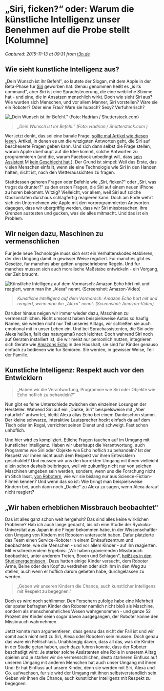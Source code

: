 # „Siri, ficken?“ oder: Warum die künstliche Intelligenz unser Benehmen auf die Probe stellt [Kolumne]

_Captured: 2015-11-13 at 09:31 from [t3n.de](http://t3n.de/news/siri-kuenstliche-intelligenz-kolumne-655772/?utm_source=feedburner+t3n+News+12.000er&utm_medium=feed&utm_campaign=Feed%3A+aktuell%2Ffeeds%2Frss+%28t3n+News%29)_

## Wie sieht kunstliche Intelligenz aus?

„Dein Wunsch ist ihr Befehl", so lautete der Slogan, mit dem Apple in der Beta-Phase fur [Siri](http://t3n.de/news/neues-iphone-top-feature-sprachsteuerung-kunstlicher-334213/) geworben hat. Genau genommen heißt es „is its command", aber Siri ist eine Sprachsteuerung, die eine weibliche Stimme hat - und eine, die in Ansatzen menschlich wirkt. Doch wie sieht Siri aus? Wie wurden sich Menschen, und vor allem Manner, Siri vorstellen? Ware sie ein Roboter? Oder eine Frau? Ware sie hubsch? Sexy? Verfuhrerisch?

![„Dein Wunsch ist ihr Befehl.“ \(Foto: Hadrian / Shutterstock.com\)](http://t3n.de/news/wp-content/uploads/2015/11/apple-siri-kuenstliche-intelligenz-595x396.jpg)

> _„Dein Wunsch ist ihr Befehl." (Foto: Hadrian / Shutterstock.com )_

Wer jetzt denkt, das sei eine banale Frage, [sollte mal Artikel wie diesen lesen](http://t3n.de/news/40-lustigsten-siri-antworten-629844/). Artikel, in denen es um die witzigsten Antworten geht, die Siri auf bescheuerte Fragen geben kann. Und sich dann selbst die Frage stellen, warum Apple uberhaupt auf die Idee kommt, solche Antworten zu programmieren (und die, warum Facebook unbedingt will, dass [sein Assistent](http://t3n.de/news/facebook-m-video-zeigt-digitalen-637884/) M [kein Geschlecht hat ](http://uk.businessinsider.com/why-facebooks-m-isnt-a-man-or-a-woman-2015-11?r=US&IR=T)). Der Grund ist simpel: Weil das Erste, das vielen Menschen einfallt, wenn sie eine Technologie wie Siri in den Handen halten, nicht ist, nach den Wetteraussichten zu fragen.

Stattdessen gehoren Fragen oder Befehle wie „Siri, ficken?" oder „Siri, was tragst du drunter?" zu den ersten Fragen, die Siri auf einem neuen iPhone zu horen bekommt. Witzig? Vielleicht, vor allem, weil Siri auf solche Obszonitaten durchaus schlagfertig reagieren kann. Doch am Ende wehrt sich ein Unternehmen wie Apple mit den vorprogrammierten Antworten dagegen, dass wir ubergriffig werden, dass wir Siri missbrauchen, ihre Grenzen austesten und gucken, was sie alles mitmacht. Und das ist ein Problem.

## Wir neigen dazu, Maschinen zu vermenschlichen

Fur jede neue Technologie muss sich erst ein Verhaltenskodex etablieren, der den Umgang damit in gewisser Weise reguliert. Fur manches gibt es Gesetze, fur manches aber gelten ungeschriebene Regeln. Und fur manches mussen sich auch moralische Maßstabe entwickeln - ein Vorgang, der Zeit braucht.

![Künstliche Intelligenz auf dem Vormarsch: Amazon Echo hört mit und reagiert, wenn man ihn „Alexa“ nennt. \(Screenshot: Amazon-Video\)](http://t3n.de/news/wp-content/uploads/2015/11/amazon-echo-kuenstliche-intelligenz-595x332.jpg)

> _Kunstliche Intelligenz auf dem Vormarsch: Amazon Echo hort mit und reagiert, wenn man ihn „Alexa" nennt. (Screenshot: Amazon-Video)_

Daruber hinaus neigen wir immer wieder dazu, Maschinen zu vermenschlichen. Nicht umsonst haben beispielsweise Autos so haufig Namen, sie werden nicht nur Teil unseres Alltags, wir schließen sie auch emotional mit in unser Leben ein. Und bei Sprachassistenten, die Siri oder Alexa heißen, fallt das naturgemaß noch leichter. Doch wahrend Siri noch auf Geraten installiert ist, die wir meist nur personlich nutzen, integrieren sich Gerate wie [Amazons Echo](http://t3n.de/news/amazon-echo-sprachassistent-alexa-lautsprecher-577232/) in den Haushalt, sie sind fur Kinder genauso einfach zu bedienen wie fur Senioren. Sie werden, in gewisser Weise, Teil der Familie.

## Kunstliche Intelligenz: Respekt auch vor den Entwicklern

> „Haben wir die Verantwortung, Programme wie Siri oder Objekte wie Echo hoflich zu behandeln?"

Nun gibt es feine Unterschiede zwischen den einzelnen Losungen der Hersteller. Wahrend Siri auf ein „Danke, Siri" beispielsweise mit „Aber naturlich" antwortet, bleibt Alexa alias Echo bei einem Dankeschon stumm. Der kleine schwarze, interaktive Lautsprecher hockt einfach da auf dem Tisch oder im Regal, verrichtet seinen Dienst und schweigt. Fast schon unhoflich.

Und hier wird es kompliziert. Etliche Fragen tauchen auf im Umgang mit kunstlicher Intelligenz. Haben wir uberhaupt die Verantwortung, auch Programme wie Siri oder Objekte wie Echo hoflich zu behandeln? Ist der Respekt vor ihnen nicht auch dem Respekt vor ihren Entwicklern geschuldet? Und mussen wir uns den korrekten Umgang mit ihnen vielleicht allein schon deshalb beibringen, weil wir zukunftig nicht nur von solchen Maschinen umgeben sein werden, sondern, wenn uns die Forschung nicht im Stich lasst, [von Robotern](http://t3n.de/news/roboter-bitte-gang-1-tally-655186/), wie wir sie bislang nur aus Science-Fiction-Filmen kennen? Und wenn das so ist: Wie bringt man beispielsweise Kindern bei, auch dann noch „Danke" zu Alexa zu sagen, wenn Alexa darauf nicht reagiert?

## „Wir haben erheblichen Missbrauch beobachtet"

Das ist alles ganz schon weit hergeholt? Das sind alles keine wirklichen Probleme? Hab ich auch lange gedacht, bis ich eine Studie der Ryukoku-Universitat aus Japan in die Finger bekommen habe, in der Wissenschaftler den Umgang von Kindern mit Robotern untersucht haben. Dafur platzierte das Team einen Service-Roboter in einem Einkaufszentrum und beobachtete, wie die Menschen - und vor allem Kinder - auf ihn reagierten. Mit erschreckendem Ergebnis: „Wir haben gravierenden Missbrauch beobachtet, unter anderem Treten, Boxen und Schlagen", [heißt es in den Studienergebnissen ](http://www.rikou.ryukoku.ac.jp/~nomura/docs/CRB_HRI2015LBR2.pdf). Dazu hatten einige Kinder versucht, dem Roboter Arme, Beine oder den Kopf zu verdrehen oder sich ihm in den Weg zu stellen, auch wenn er hoflich darum gebeten habe, durchgelassen zu werden.

> „Geben wir unseren Kindern die Chance, auch kunstlicher Intelligenz mit Respekt zu begegnen."

Doch es wird noch schlimmer. Den Forschern zufolge habe eine Mehrheit der spater befragten Kinder den Roboter namlich nicht bloß als Maschine, sondern als menschenahnliches Wesen wahrgenommen - und ganze 52 Prozent der Kinder seien sogar davon ausgegangen, der Roboter konne den Missbrauch wahrnehmen.

Jetzt konnte man argumentieren, dass genau das nicht der Fall ist und wir somit auch nicht nett zu Siri, Alexa oder Robotern sein mussen. Doch genau das ware ein Fehlschluss. Unabhangig davon, dass all das, was die Kinder in der Studie getan haben, auch dazu fuhren konnte, dass der Roboter beschadigt wird: Je starker solche Assistenten eine Rolle in unserem Alltag spielen und je starker wir sie vermenschlichen, desto starkeren Einfluss auf unseren Umgang mit anderen Menschen hat auch unser Umgang mit ihnen. Und: Er hat Einfluss auf unsere Kinder, denn sie werden mit Siri, Alexa und Co. aufwachsen, fur sie wird der Umgang mit ihnen selbstverstandlich sein. Geben wir ihnen die Chance, auch kunstlicher Intelligenz mit Respekt zu begegnen.
